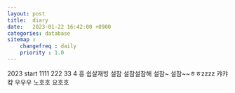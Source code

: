 ```yaml
---
layout: post
title:  diary
date:   2023-01-22 16:42:00 +0900
categories: database
sitemap :
    changefreq : daily
    priority : 1.0
---
```

2023 start
1111 222 33 4 흥 쉽살재빙 설참
설참설참해 설참~ 설참~~ㅎㅎzzzz
캬캬컄 우우우
노호호 요호호